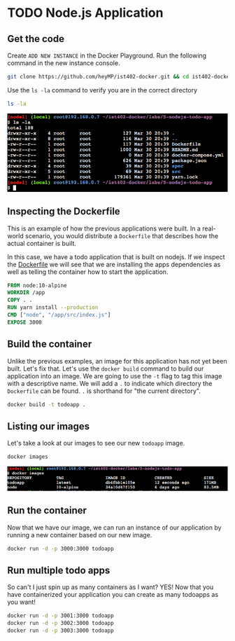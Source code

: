 # TODO Node.js Application

## Get the code

Create `ADD NEW INSTANCE` in the Docker Playground. Run the following command in the new instance console.

```bash
git clone https://github.com/heyMP/ist402-docker.git && cd ist402-docker/labs/5-nodejs-todo-app
```

Use the `ls -la` command to verify you are in the correct directory

```bash
ls -la
```

![](/assets/nodejs-todo-app/lookaround.png)


## Inspecting the Dockerfile

This is an example of how the previous applications were built. In a real-world scenario,
you would distribute a `Dockerfile` that describes how the actual container is built.

In this case, we have a todo application that is built on nodejs. If we inspect the [Dockerfile](https://github.com/heyMP/ist402-docker/blob/master/labs/5-nodejs-todo-app/Dockerfile)
we will see that we are installing the apps dependencies as well as telling the container how to
start the application.

```Dockerfile
FROM node:10-alpine
WORKDIR /app
COPY . .
RUN yarn install --production
CMD ["node", "/app/src/index.js"]
EXPOSE 3000
```

## Build the container

Unlike the previous examples, an image for this application has not yet been built. Let's fix that. Let's use the `docker build` command to build our application into an image. We are going to use the `-t` flag to tag this image with a descriptive name.  We will add a `.` to indicate which directory the `Dockerfile` can be found.  `.` is shorthand for "the current directory".

```bash
docker build -t todoapp .
```

## Listing our images

Let's take a look at our images to see our new `todoapp` image.

```bash
docker images
```

![](/assets/nodejs-todo-app/images.png)

## Run the container

Now that we have our image, we can run an instance of our application by running a new container based on our new image.

```bash
docker run -d -p 3000:3000 todoapp
```

## Run multiple todo apps

So can't I just spin up as many containers as I want?  YES! Now that you have containerized your application you can create as many todoapps as you want!

```bash
docker run -d -p 3001:3000 todoapp
docker run -d -p 3002:3000 todoapp
docker run -d -p 3003:3000 todoapp
```